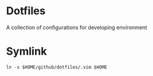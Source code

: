 # Dotfiles

A collection of configurations for developing environment

# Symlink

```
ln -s $HOME/github/dotfiles/.vim $HOME
```
